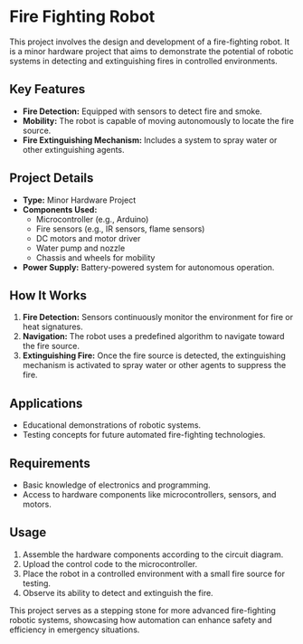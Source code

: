 # Fire Fighting Robot

This project involves the design and development of a fire-fighting robot. It is a minor hardware project that aims to demonstrate the potential of robotic systems in detecting and extinguishing fires in controlled environments.

## Key Features

- **Fire Detection:** Equipped with sensors to detect fire and smoke.
- **Mobility:** The robot is capable of moving autonomously to locate the fire source.
- **Fire Extinguishing Mechanism:** Includes a system to spray water or other extinguishing agents.

## Project Details

- **Type:** Minor Hardware Project
- **Components Used:**
  - Microcontroller (e.g., Arduino)
  - Fire sensors (e.g., IR sensors, flame sensors)
  - DC motors and motor driver
  - Water pump and nozzle
  - Chassis and wheels for mobility
- **Power Supply:** Battery-powered system for autonomous operation.

## How It Works

1. **Fire Detection:** Sensors continuously monitor the environment for fire or heat signatures.
2. **Navigation:** The robot uses a predefined algorithm to navigate toward the fire source.
3. **Extinguishing Fire:** Once the fire source is detected, the extinguishing mechanism is activated to spray water or other agents to suppress the fire.

## Applications

- Educational demonstrations of robotic systems.
- Testing concepts for future automated fire-fighting technologies.

## Requirements

- Basic knowledge of electronics and programming.
- Access to hardware components like microcontrollers, sensors, and motors.

## Usage

1. Assemble the hardware components according to the circuit diagram.
2. Upload the control code to the microcontroller.
3. Place the robot in a controlled environment with a small fire source for testing.
4. Observe its ability to detect and extinguish the fire.

This project serves as a stepping stone for more advanced fire-fighting robotic systems, showcasing how automation can enhance safety and efficiency in emergency situations.

